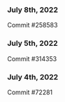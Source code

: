 ### July 8th, 2022

Commit #258583

### July 5th, 2022

Commit #314353


### July 4th, 2022

Commit #72281
